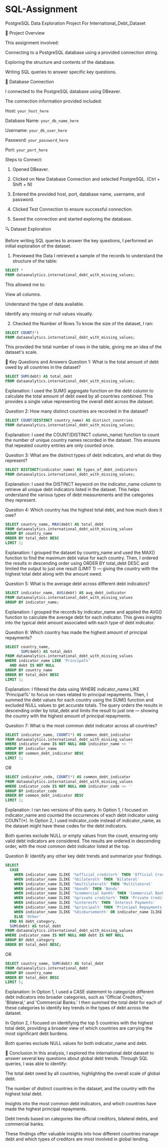 # SQL-Assignment
 
 PostgreSQL Data Exploration Project For International_Debt_Dataset

📌 Project Overview

This assignment involved:

Connecting to a PostgreSQL database using a provided connection string.

Exploring the structure and contents of the database.

Writing SQL queries to answer specific key questions.

🔗 Database Connection

I connected to the PostgreSQL database using DBeaver.

The connection information provided included:

Host: ``your_host_here``

Database Name: ``your_db_name_here``

Username: ``your_db_user_here``

Password: ``your_password_here``

Port: ``your_port_here``

Steps to Connect:

1. Opened DBeaver.

2. Clicked on New Database Connection and selected PostgreSQL. (Ctrl + Shift + N)

3. Entered the provided host, port, database name, username, and password.

4. Clicked Test Connection to ensure successful connection.

5. Saved the connection and started exploring the database.

🔍 Dataset Exploration

Before writing SQL queries to answer the key questions, I performed an initial exploration of the dataset.

1. Previewed the Data I retrieved a sample of the records to understand the structure of the table:

```sql
SELECT * 
FROM dataanalytics.international_debt_with_missing_values;
```
This allowed me to:

View all columns.

Understand the type of data available.

Identify any missing or null values visually.

2. Checked the Number of Rows To know the size of the dataset, I ran:

```sql
SELECT COUNT(*) 
FROM dataanalytics.international_debt_with_missing_values;
```
This provided the total number of rows in the table, giving me an idea of the dataset's scale.

🧠 Key Questions and Answers
Question 1: What is the total amount of debt owed by all countries in the dataset?
```sql
SELECT SUM(debt) AS total_debt
FROM dataanalytics.international_debt_with_missing_values;
```
Explanation:
I used the SUM() aggregate function on the debt column to calculate the total amount of debt owed by all countries combined.
This provides a single value representing the overall debt across the dataset.

Question 2: How many distinct countries are recorded in the dataset?
```sql
SELECT COUNT(DISTINCT country_name) AS distinct_countries
FROM dataanalytics.international_debt_with_missing_values;
```
Explanation:
I used the COUNT(DISTINCT column_name) function to count the number of unique country names recorded in the dataset.
This ensures that repeated country entries are only counted once.

Question 3: What are the distinct types of debt indicators, and what do they represent?
```sql
SELECT DISTINCT(indicator_name) AS types_of_debt_indicators
FROM dataanalytics.international_debt_with_missing_values;
```
Explanation:
I used the DISTINCT keyword on the indicator_name column to retrieve all unique debt indicators listed in the dataset.
This helps understand the various types of debt measurements and the categories they represent.

Question 4: Which country has the highest total debt, and how much does it owe?
```sql
SELECT country_name, MAX(debt) AS total_debt
FROM dataanalytics.international_debt_with_missing_values
GROUP BY country_name
ORDER BY total_debt DESC
LIMIT 1;
```
Explanation:
I grouped the dataset by country_name and used the MAX() function to find the maximum debt value for each country.
Then, I ordered the results in descending order using ORDER BY total_debt DESC and limited the output to just one result (LIMIT 1) —
giving the country with the highest total debt along with the amount owed.

Question 5: What is the average debt across different debt indicators?
```sql
SELECT indicator_name, AVG(debt) AS avg_debt_indicator
FROM dataanalytics.international_debt_with_missing_values
GROUP BY indicator_name;
```
Explanation:
I grouped the records by indicator_name and applied the AVG() function to calculate the average debt for each indicator.
This gives insights into the typical debt amount associated with each type of debt indicator.

Question 6: Which country has made the highest amount of principal repayments?
```sql
SELECT country_name,
       SUM(debt) AS total_debt
FROM dataanalytics.international_debt_with_missing_values
WHERE indicator_name LIKE 'Principal%' 
  AND debt IS NOT NULL
GROUP BY country_name
ORDER BY total_debt DESC
LIMIT 1;
```
Explanation:
I filtered the data using WHERE indicator_name LIKE 'Principal%' to focus on rows related to principal repayments.
Then, I summed the debt values for each country using the SUM() function and excluded NULL values to get accurate totals.
The query orders the results in descending order by total_debt and limits the result to just one — showing the country with the highest amount of principal repayments.

Question 7: What is the most common debt indicator across all countries?
```sql
SELECT indicator_name, COUNT(*) AS common_debt_indicator
FROM dataanalytics.international_debt_with_missing_values
WHERE indicator_name IS NOT NULL AND indicator_name <> ''
GROUP BY indicator_name
ORDER BY common_debt_indicator DESC
LIMIT 1;
```
OR

```sql
SELECT indicator_code, COUNT(*) AS common_debt_indicator
FROM dataanalytics.international_debt_with_missing_values
WHERE indicator_code IS NOT NULL AND indicator_code <> ''
GROUP BY indicator_code
ORDER BY common_debt_indicator DESC
LIMIT 1;
```
Explanation:
I ran two versions of this query.
In Option 1, I focused on indicator_name and counted the occurrences of each debt indicator using COUNT(*).
In Option 2, I used indicator_code instead of indicator_name, as the dataset might have these codes for the debt indicators.

Both queries exclude NULL or empty values from the count, ensuring only valid debt indicators are considered.
The results are ordered in descending order, with the most common debt indicator listed at the top.

Question 8: Identify any other key debt trends and summarize your findings.
```sql
SELECT 
  CASE
    WHEN indicator_name ILIKE '%official creditor%' THEN 'Official Creditors'
    WHEN indicator_name ILIKE '%bilateral%' THEN 'Bilateral'
    WHEN indicator_name ILIKE '%multilateral%' THEN 'Multilateral'
    WHEN indicator_name ILIKE '%bond%' THEN 'Bonds'
    WHEN indicator_name ILIKE '%commercial bank%' THEN 'Commercial Banks'
    WHEN indicator_name ILIKE '%private creditor%' THEN 'Private Creditors'
    WHEN indicator_name ILIKE '%interest%' THEN 'Interest Payments'
    WHEN indicator_name ILIKE '%principal%' THEN 'Principal Repayments'
    WHEN indicator_name ILIKE '%disbursement%' OR indicator_name ILIKE '%disburs%' THEN 'Disbursements'
    ELSE 'Other'
  END AS debt_category,
  SUM(debt) AS total_debt
FROM dataanalytics.international_debt_with_missing_values
WHERE indicator_name IS NOT NULL AND debt IS NOT NULL
GROUP BY debt_category
ORDER BY total_debt DESC;
```

OR
```sql
SELECT country_name, SUM(debt) AS total_debt
FROM dataanalytics.international_debt
GROUP BY country_name
ORDER BY total_debt DESC
LIMIT 5;
```
Explanation:
In Option 1, I used a CASE statement to categorize different debt indicators into broader categories, such as 'Official Creditors,' 'Bilateral,' and 'Commercial Banks.'
I then summed the total debt for each of these categories to identify key trends in the types of debt across the dataset.

In Option 2, I focused on identifying the top 5 countries with the highest total debt, providing a broader view of which countries are carrying the most significant debt burdens.

Both queries exclude NULL values for both indicator_name and debt.

📌 Conclusion
In this analysis, I explored the international debt dataset to answer several key questions about global debt trends. Through SQL queries, I was able to identify:

The total debt owed by all countries, highlighting the overall scale of global debt.

The number of distinct countries in the dataset, and the country with the highest total debt.

Insights into the most common debt indicators, and which countries have made the highest principal repayments.

Debt trends based on categories like official creditors, bilateral debts, and commercial banks.

These findings offer valuable insights into how different countries manage debt and which types of creditors are most involved in global lending.

